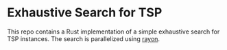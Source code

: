 # Exhaustive Search for TSP

This repo contains a Rust implementation of a simple exhaustive search for TSP instances. 
The search is parallelized using [rayon](https://crates.io/crates/rayon).
